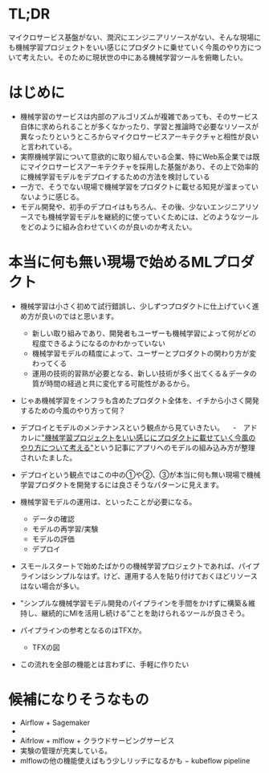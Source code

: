 # TL;DR
マイクロサービス基盤がない、潤沢にエンジニアリソースがない、そんな現場にも機械学習プロジェクトをいい感じにプロダクトに乗せていく今風のやり方について考えたい。そのために現状世の中にある機械学習ツールを俯瞰したい。

# はじめに
- 機械学習のサービスは内部のアルゴリズムが複雑であっても、そのサービス自体に求められることが多くなかったり、学習と推論時で必要なリソースが異なったりというところからマイクロサービスアーキテクチャと相性が良いと言われている。
- 実際機械学習について意欲的に取り組んでいる企業、特にWeb系企業では既にマイクロサービスアーキテクチャを採用した基盤があり、その上で効率的に機械学習モデルをデプロイするための方法を検討している
- 一方で、そうでない現場で機械学習をプロダクトに載せる知見が溜まっていないように感じる。
- モデル開発や、初手のデプロイはもちろん、その後、少ないエンジニアリソースでも機械学習モデルを継続的に使っていくためには、どのようなツールをどのように組み合わせていくのが良いのか考えたい。

# 本当に何も無い現場で始めるMLプロダクト
- 機械学習は小さく初めて試行錯誤し、少しずつプロダクトに仕上げていく進め方が良いのではと思います。
  - 新しい取り組みであり、開発者もユーザーも機械学習によって何がどの程度できるようになるのかわかっていない
  - 機械学習モデルの精度によって、ユーザーとプロダクトの関わり方が変わってくる
  - 運用の技術的習熟が必要となる、新しい技術が多く出てくる＆データの質が時間の経過と共に変化する可能性があるから。
  
- じゃあ機械学習をインフラも含めたプロダクト全体を、イチから小さく開発するための今風のやり方って何？
- デプロイとモデルのメンテナンスという観点から見ていきたい。
　-　アドカレに["機械学習プロジェクトをいい感じにプロダクトに載せていく今風のやり方について考える"](https://aflc.qrunch.io/entries/dQqtdFHRumPAYJcj)という記事にアプリへのモデルの組み込み方が整理されいたました。
- デプロイという観点ではこの中の①や②、③が本当に何も無い現場で機械学習プロダクトを開発するには良さそうなパターンに見えます。
- 機械学習モデルの運用は、といったことが必要になる。
  - データの確認
  - モデルの再学習/実験
  - モデルの評価
  - デプロイ
- スモールスタートで始めたばかりの機械学習プロジェクトであれば、パイプラインはシンプルなはず。けど、運用する人を貼り付けておくほどリソースはない場合が多い。

- "シンプルな機械学習モデル開発のパイプラインを手間をかけずに構築＆維持し、継続的にMlを活用し続ける”ことを助けられるツールが良さそう。
- パイプラインの参考となるのはTFXか。
  - TFXの図
- この流れを全部の機能とは言わずに、手軽に作りたい

# 候補になりそうなもの
 - Airflow + Sagemaker
  - 
 - Aifrlow + mlflow + クラウドサービングサービス
  - 実験の管理が充実している。
  - mlflowの他の機能使えばもう少しリッチになるかも
 − kubeflow pipeline
  
  
  
  
  
  
  
